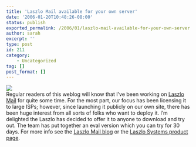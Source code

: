 ```yaml
---
title: 'Laszlo Mail available for your own server'
date: '2006-01-20T10:48:26-08:00'
status: publish
exported_permalink: /2006/01/laszlo-mail-available-for-your-own-server
author: sarah
excerpt: ''
type: post
id: 211
category:
    - Uncategorized
tag: []
post_format: []
---
```

[![](http://www.laszlosystems.com/img/LM_EvalBug.jpg)](http://www.laszlosystems.com/products/laszloMail/eval/)  
Regular readers of this weblog will know that I’ve been working on [Laszlo Mail](http://www.laszlomail.com) for quite some time. For the most part, our focus has been licensing it to large ISPs; however, since launching it publicly on our own site, there has been huge interest from all sorts of folks who want to deploy it. I’m delighted the Laszlo has decided to offer it to anyone to download and try out. The team has put together an eval version which you can try for 30 days. For more info see the [Laszlo Mail blog](http://laszlomail.com/blog/2006/01/18/put-laszlo-mail-on-your-own-server/) or the [Laszlo Systems product page](http://www.laszlosystems.com/products/laszloMail/).